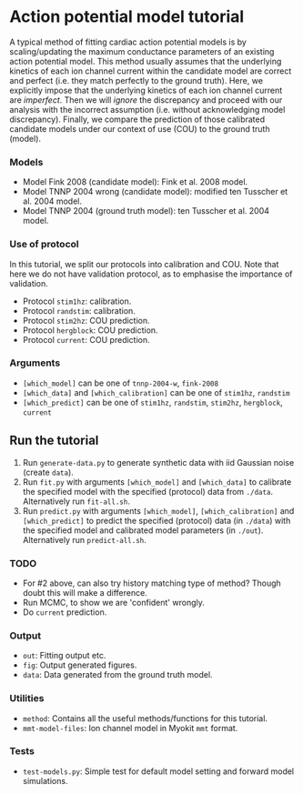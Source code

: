 # Action potential model tutorial

A typical method of fitting cardiac action potential models is by scaling/updating the maximum conductance parameters of an existing action potential model.
This method usually assumes that the underlying kinetics of each ion channel current within the candidate model are correct and perfect (i.e. they match perfectly to the ground truth).
Here, we explicitly impose that the underlying kinetics of each ion channel current are _imperfect_.
Then we will _ignore_ the discrepancy and proceed with our analysis with the incorrect assumption (i.e. without acknowledging model discrepancy).
Finally, we compare the prediction of those calibrated candidate models under our context of use (COU) to the ground truth (model).

### Models

- Model Fink 2008 (candidate model): Fink et al. 2008 model.
- Model TNNP 2004 wrong (candidate model): modified ten Tusscher et al. 2004 model.
- Model TNNP 2004 (ground truth model): ten Tusscher et al. 2004 model.

### Use of protocol

In this tutorial, we split our protocols into calibration and COU.
Note that here we do not have validation protocol, as to emphasise the importance of validation.

- Protocol `stim1hz`: calibration.
- Protocol `randstim`: calibration.
- Protocol `stim2hz`: COU prediction.
- Protocol `hergblock`: COU prediction.
- Protocol `current`: COU prediction.

### Arguments

- `[which_model]` can be one of `tnnp-2004-w`, `fink-2008`
- `[which_data]` and `[which_calibration]` can be one of `stim1hz`, `randstim`
- `[which_predict]` can be one of `stim1hz`, `randstim`, `stim2hz`, `hergblock`, `current`

## Run the tutorial

1. Run `generate-data.py` to generate synthetic data with iid Gaussian noise (create `data`).
2. Run `fit.py` with arguments `[which_model]` and `[which_data]` to calibrate the specified model with the specified (protocol) data from `./data`. Alternatively run `fit-all.sh`.
3. Run `predict.py` with arguments `[which_model]`, `[which_calibration]` and `[which_predict]` to predict the specified (protocol) data (in `./data`) with the specified model and calibrated model parameters (in `./out`). Alternatively run `predict-all.sh`.

### TODO

- For #2 above, can also try history matching type of method? Though doubt this will make a difference.
- Run MCMC, to show we are 'confident' wrongly.
- Do `current` prediction.

### Output

- `out`: Fitting output etc.
- `fig`: Output generated figures.
- `data`: Data generated from the ground truth model.

### Utilities

- `method`: Contains all the useful methods/functions for this tutorial.
- `mmt-model-files`: Ion channel model in Myokit `mmt` format.

### Tests

- `test-models.py`: Simple test for default model setting and forward model simulations.
